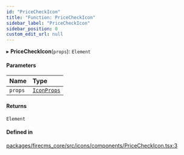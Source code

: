 ```yaml
---
id: "PriceCheckIcon"
title: "Function: PriceCheckIcon"
sidebar_label: "PriceCheckIcon"
sidebar_position: 0
custom_edit_url: null
---
```


▸ **PriceCheckIcon**(`props`): `Element`

#### Parameters

| Name | Type |
| :------ | :------ |
| `props` | [`IconProps`](../types/IconProps.md) |

#### Returns

`Element`

#### Defined in

[packages/firecms_core/src/icons/components/PriceCheckIcon.tsx:3](https://github.com/FireCMSco/firecms/blob/d45f3739/packages/firecms_core/src/icons/components/PriceCheckIcon.tsx#L3)
